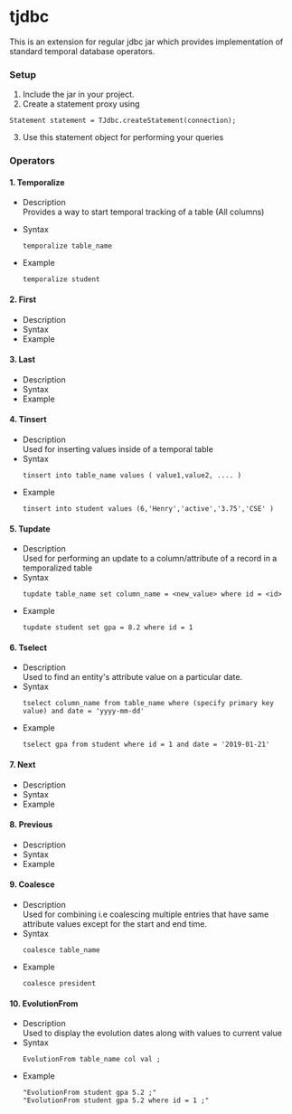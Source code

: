 # tjdbc

This is an extension for regular jdbc jar which provides implementation of standard temporal database operators.

### Setup

1. Include the jar in your project.
2. Create a statement proxy using

```
Statement statement = TJdbc.createStatement(connection);
```

3. Use this statement object for performing your queries

### Operators

#### 1. Temporalize

* Description \
  Provides a way to start temporal tracking of a table (All columns)
* Syntax
  ```
  temporalize table_name
  ```
* Example

  ```
  temporalize student
  ```

#### 2. First

* Description
* Syntax
* Example

#### 3. Last

* Description
* Syntax
* Example

#### 4. Tinsert

* Description \
  Used for inserting values inside of a temporal table
* Syntax
  ```
  tinsert into table_name values ( value1,value2, .... )
  ```
* Example
  ```
  tinsert into student values (6,'Henry','active','3.75','CSE' )

#### 5. Tupdate

* Description \
  Used for performing an update to a column/attribute of a record in a temporalized table
* Syntax
  ```
  tupdate table_name set column_name = <new_value> where id = <id>
  ```
* Example
  ```
  tupdate student set gpa = 8.2 where id = 1
  ```

#### 6. Tselect

* Description \
  Used to find an entity's attribute value on a particular date.
* Syntax
  ```
  tselect column_name from table_name where (specify primary key value) and date = 'yyyy-mm-dd'
  ```
* Example
  ```
  tselect gpa from student where id = 1 and date = '2019-01-21'

#### 7. Next

* Description
* Syntax
* Example

#### 8. Previous

* Description
* Syntax
* Example

#### 9. Coalesce

* Description \
  Used for combining i.e coalescing multiple entries that have same attribute values except for the start and end time.
* Syntax
  ```
  coalesce table_name
  ```
* Example
  ```
  coalesce president

#### 10. EvolutionFrom

* Description \
  Used to display the evolution dates along with values to current value
* Syntax
  ```
  EvolutionFrom table_name col val ;
  ```
* Example
  ```
  "EvolutionFrom student gpa 5.2 ;"
  "EvolutionFrom student gpa 5.2 where id = 1 ;"

